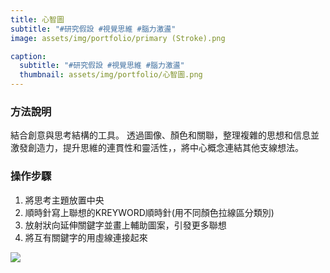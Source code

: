 ```yaml
---
title: 心智圖
subtitle: "#研究假設 #視覺思維 #腦力激盪"
image: assets/img/portfolio/primary (Stroke).png

caption:
  subtitle: "#研究假設 #視覺思維 #腦力激盪"
  thumbnail: assets/img/portfolio/心智圖.png
---
```

### 方法說明
結合創意與思考結構的工具。
透過圖像、顏色和關聯，整理複雜的思想和信息並激發創造力，提升思維的連貫性和靈活性，，將中心概念連結其他支線想法。

### 操作步驟
1. 將思考主題放置中央
2. 順時針寫上聯想的KREYWORD順時針(用不同顏色拉線區分類別)
3. 放射狀向延伸關鍵字並畫上輔助圖案，引發更多聯想
4. 將互有關鍵字的用虛線連接起來

<img src="https://github.com/justinlin099/Design-Method-Website/assets/61717681/7829cc40-0148-4268-ad38-2f872b9dbf6f"  style="max-width:100%; height:auto;">



